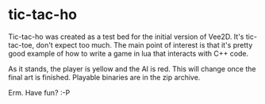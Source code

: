 # tic-tac-ho

Tic-tac-ho was created as a test bed for the initial version of Vee2D. It's tic-tac-toe, don't expect too much. The main point of interest is that it's pretty good example of how to write a game in lua that interacts with C++ code. 

As it stands, the player is yellow and the AI is red. This will change once the final art is finished. Playable binaries are in the zip archive. 

Erm. Have fun? :-P
